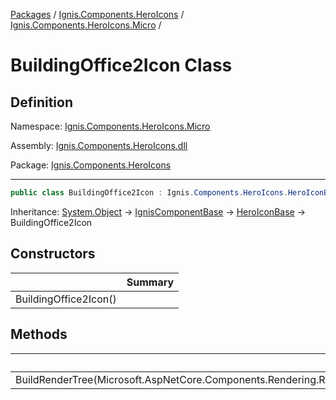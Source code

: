 [Packages](../../README.md) / [Ignis.Components.HeroIcons](../README.md) / [Ignis.Components.HeroIcons.Micro](README.md) /

# BuildingOffice2Icon Class

## Definition

Namespace: [Ignis.Components.HeroIcons.Micro](README.md)

Assembly: [Ignis.Components.HeroIcons.dll](../README.md)

Package: [Ignis.Components.HeroIcons](https://www.nuget.org/packages/Ignis.Components.HeroIcons)

---

```csharp
public class BuildingOffice2Icon : Ignis.Components.HeroIcons.HeroIconBase
```

Inheritance: [System.Object](https://learn.microsoft.com/en-us/dotnet/api/System.Object) → [IgnisComponentBase](../../Ignis.Components/Ignis.Components/Ignis.Components.IgnisComponentBase.md) → [HeroIconBase](../Ignis.Components.HeroIcons/Ignis.Components.HeroIcons.HeroIconBase.md) → BuildingOffice2Icon

## Constructors

|                       | Summary |
| --------------------- | ------- |
| BuildingOffice2Icon() |         |

## Methods

|                                                                              | Summary |
| ---------------------------------------------------------------------------- | ------- |
| BuildRenderTree(Microsoft.AspNetCore.Components.Rendering.RenderTreeBuilder) |         |
